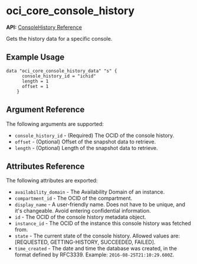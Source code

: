 # oci\_core\_console_history

**API:**
[ConsoleHistory Reference][d1aa5bf0]

  [d1aa5bf0]: https://docs.us-phoenix-1.oraclecloud.com/api/#/en/iaas/20160918/ConsoleHistory/ "ConsoleHistoryReference"

Gets the history data for a specific console.

## Example Usage

```
data "oci_core_console_history_data" "s" {
      console_history_id = "ichid"
      length = 1
      offset = 1
    }
```

## Argument Reference

The following arguments are supported:

* `console_history_id` - (Required) The OCID of the console history.
* `offset` - (Optional) Offset of the snapshot data to retrieve.
* `length` - (Optional) Length of the snapshot data to retrieve.

## Attributes Reference

The following attributes are exported:

* `availability_domain` - The Availability Domain of an instance.
* `compartment_id` - The OCID of the compartment.
* `display_name` - A user-friendly name. Does not have to be unique, and it's changeable. Avoid entering confidential information.
* `id` - The OCID of the console history metadata object.
* `instance_id` - The OCID of the instance this console history was fetched from.
* `state` - The current state of the console history. Allowed values are: [REQUESTED, GETTING-HISTORY, SUCCEEDED, FAILED].
* `time_created` - The date and time the database was created, in the format defined by RFC3339.  Example: `2016-08-25T21:10:29.600Z`.

